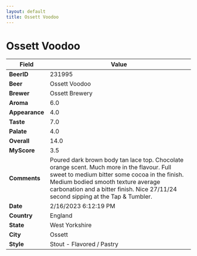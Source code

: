 ```yaml
---
layout: default
title: Ossett Voodoo
---
```


# Ossett Voodoo

| Field         | Value     |
|---------------|-----------|
| **BeerID** | 231995 |
| **Beer** | Ossett Voodoo |
| **Brewer** | Ossett Brewery |
| **Aroma** | 6.0 |
| **Appearance** | 4.0 |
| **Taste** | 7.0 |
| **Palate** | 4.0 |
| **Overall** | 14.0 |
| **MyScore** | 3.5 |
| **Comments** | Poured dark brown body tan lace top. Chocolate orange scent. Much more in the flavour. Full sweet to medium bitter some cocoa in the finish. Medium bodied smooth texture average carbonation and a bitter finish. Nice 27/11/24 second sipping at the Tap & Tumbler. |
| **Date** | 2/16/2023 6:12:19 PM |
| **Country** | England |
| **State** | West Yorkshire |
| **City** | Ossett |
| **Style** | Stout - Flavored / Pastry |
